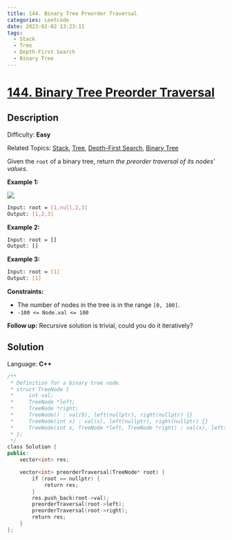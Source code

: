 ```yaml
---
title: 144. Binary Tree Preorder Traversal
categories: Leetcode
date: 2023-02-02 13:23:11
tags:
  - Stack
  - Tree
  - Depth-First Search
  - Binary Tree
---
```


# [144\. Binary Tree Preorder Traversal](https://leetcode.com/problems/binary-tree-preorder-traversal/)

## Description

Difficulty: **Easy**

Related Topics: [Stack](https://leetcode.com/tag/stack/), [Tree](https://leetcode.com/tag/tree/), [Depth-First Search](https://leetcode.com/tag/depth-first-search/), [Binary Tree](https://leetcode.com/tag/binary-tree/)

Given the `root` of a binary tree, return _the preorder traversal of its nodes' values_.

**Example 1:**

![](https://assets.leetcode.com/uploads/2020/09/15/inorder_1.jpg)

```bash
Input: root = [1,null,2,3]
Output: [1,2,3]
```

**Example 2:**

```bash
Input: root = []
Output: []
```

**Example 3:**

```bash
Input: root = [1]
Output: [1]
```

**Constraints:**

* The number of nodes in the tree is in the range `[0, 100]`.
* `-100 <= Node.val <= 100`

**Follow up:** Recursive solution is trivial, could you do it iteratively?

## Solution

Language: **C++**

```C++
/**
 * Definition for a binary tree node.
 * struct TreeNode {
 *     int val;
 *     TreeNode *left;
 *     TreeNode *right;
 *     TreeNode() : val(0), left(nullptr), right(nullptr) {}
 *     TreeNode(int x) : val(x), left(nullptr), right(nullptr) {}
 *     TreeNode(int x, TreeNode *left, TreeNode *right) : val(x), left(left), right(right) {}
 * };
 */
class Solution {
public:
    vector<int> res;

    vector<int> preorderTraversal(TreeNode* root) {
        if (root == nullptr) {
            return res;
        }
        res.push_back(root->val);
        preorderTraversal(root->left);
        preorderTraversal(root->right);
        return res;
    }
};
```
